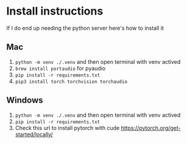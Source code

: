 # Install instructions

If I do end up needing the python server here's how to install it

## Mac

1. `python -m venv ./.venv` and then open terminal with venv actived
2. `brew install portaudio` for pyaudio
3. `pip install -r requirements.txt`
4. `pip3 install torch torchvision torchaudio`

## Windows

1. `python -m venv ./.venv` and then open terminal with venv actived
2. `pip install -r requirements.txt`
3. Check this url to install pytorch with cude https://pytorch.org/get-started/locally/

